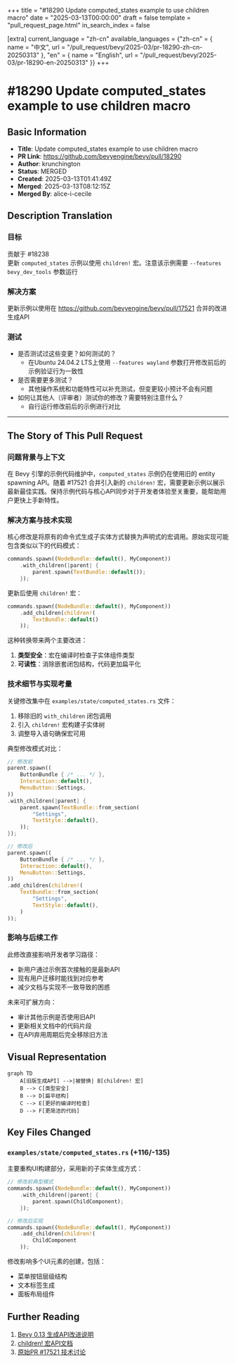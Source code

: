 +++
title = "#18290 Update computed_states example to use children macro"
date = "2025-03-13T00:00:00"
draft = false
template = "pull_request_page.html"
in_search_index = false

[extra]
current_language = "zh-cn"
available_languages = {"zh-cn" = { name = "中文", url = "/pull_request/bevy/2025-03/pr-18290-zh-cn-20250313" }, "en" = { name = "English", url = "/pull_request/bevy/2025-03/pr-18290-en-20250313" }}
+++

# #18290 Update computed_states example to use children macro

## Basic Information
- **Title**: Update computed_states example to use children macro
- **PR Link**: https://github.com/bevyengine/bevy/pull/18290
- **Author**: krunchington
- **Status**: MERGED
- **Created**: 2025-03-13T01:41:49Z
- **Merged**: 2025-03-13T08:12:15Z
- **Merged By**: alice-i-cecile

## Description Translation
### 目标
贡献于 #18238  
更新 `computed_states` 示例以使用 `children!` 宏。注意该示例需要 `--features bevy_dev_tools` 参数运行

### 解决方案
更新示例以使用在 https://github.com/bevyengine/bevy/pull/17521 合并的改进生成API

### 测试
- 是否测试过这些变更？如何测试的？
  - 在Ubuntu 24.04.2 LTS上使用 `--features wayland` 参数打开修改前后的示例验证行为一致性
- 是否需要更多测试？
  - 其他操作系统和功能特性可以补充测试，但变更较小预计不会有问题
- 如何让其他人（评审者）测试你的修改？需要特别注意什么？
  - 自行运行修改前后的示例进行对比

---

## The Story of This Pull Request

### 问题背景与上下文
在 Bevy 引擎的示例代码维护中，`computed_states` 示例仍在使用旧的 entity spawning API。随着 #17521 合并引入新的 `children!` 宏，需要更新示例以展示最新最佳实践。保持示例代码与核心API同步对于开发者体验至关重要，能帮助用户更快上手新特性。

### 解决方案与技术实现
核心修改是将原有的命令式生成子实体方式替换为声明式的宏调用。原始实现可能包含类似以下的代码模式：

```rust
commands.spawn((NodeBundle::default(), MyComponent))
    .with_children(|parent| {
        parent.spawn(TextBundle::default());
    });
```

更新后使用 `children!` 宏：

```rust
commands.spawn((NodeBundle::default(), MyComponent))
    .add_children(children!(
        TextBundle::default()
    ));
```

这种转换带来两个主要改进：
1. **类型安全**：宏在编译时检查子实体组件类型
2. **可读性**：消除嵌套闭包结构，代码更加扁平化

### 技术细节与实现考量
关键修改集中在 `examples/state/computed_states.rs` 文件：
1. 移除旧的 `with_children` 闭包调用
2. 引入 `children!` 宏构建子实体树
3. 调整导入语句确保宏可用

典型修改模式对比：

```rust
// 修改前
parent.spawn((
    ButtonBundle { /* ... */ },
    Interaction::default(),
    MenuButton::Settings,
))
.with_children(|parent| {
    parent.spawn(TextBundle::from_section(
        "Settings",
        TextStyle::default(),
    ));
});

// 修改后
parent.spawn((
    ButtonBundle { /* ... */ },
    Interaction::default(),
    MenuButton::Settings,
))
.add_children(children!(
    TextBundle::from_section(
        "Settings",
        TextStyle::default(),
    )
));
```

### 影响与后续工作
此修改直接影响开发者学习路径：
- 新用户通过示例首次接触的是最新API
- 现有用户迁移时能找到对应参考
- 减少文档与实现不一致导致的困惑

未来可扩展方向：
- 审计其他示例是否使用旧API
- 更新相关文档中的代码片段
- 在API弃用周期后完全移除旧方法

## Visual Representation

```mermaid
graph TD
    A[旧版生成API] -->|被替换| B[children! 宏]
    B --> C[类型安全]
    B --> D[扁平结构]
    C --> E[更好的编译时检查]
    D --> F[更简洁的代码]
```

## Key Files Changed

### `examples/state/computed_states.rs` (+116/-135)
主要重构UI构建部分，采用新的子实体生成方式：

```rust
// 修改前典型模式
commands.spawn((NodeBundle::default(), MyComponent))
    .with_children(|parent| {
        parent.spawn(ChildComponent);
    });

// 修改后实现
commands.spawn((NodeBundle::default(), MyComponent))
    .add_children(children!(
        ChildComponent
    ));
```

修改影响多个UI元素的创建，包括：
- 菜单按钮层级结构
- 文本标签生成
- 面板布局组件

## Further Reading
1. [Bevy 0.13 生成API改进说明](https://bevyengine.org/news/bevy-0-13/#improved-ecs-apis)
2. [children! 宏API文档](https://docs.rs/bevy/latest/bevy/ecs/system/macro.children.html)
3. [原始PR #17521 技术讨论](https://github.com/bevyengine/bevy/pull/17521)